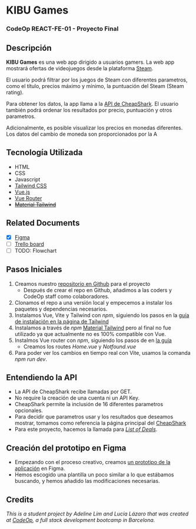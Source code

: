 # KIBU Games
### CodeOp REACT-FE-01 - Proyecto Final

## Descripción
**KIBU Games** es una web app dirigido a usuarios gamers. La web app mostrará ofertas de videojuegos desde la plataforma [Steam](https://store.steampowered.com/).

El usuario podrá filtrar por los juegos de Steam con diferentes parametros, como el título, precios máximo y mínimo, la puntuación del Steam (Steam rating).

Para obtener los datos, la app llama a la [API de CheapShark](https://apidocs.cheapshark.com/). El usuario también podrá ordenar los resultados por precio, puntuación y otros parametros.

Adicionalmente, es posible visualizar los precios en monedas diferentes. Los datos del cambio de moneda son proporcionados por la A

## Tecnología Utilizada
- HTML
- CSS
- Javascript
- [Tailwind CSS](https://tailwindcss.com)
- [Vue.js](https://vuejs.org/)
- [Vue Router](https://router.vuejs.org/)
- ~~[Material Tailwind](https://www.material-tailwind.com/)~~

## Related Documents
- [x] [Figma](https://bit.ly/3sg32E1) 
- [ ] [Trello board](https://bit.ly/3z4yit8)
- [ ] TODO: Flowchart

## Pasos Iniciales

1. Creamos nuestro [repositorio en Github](https://github.com/gatzcat/codeop-final-project) para el proyecto
    - Después de crear el repo en Github, añadimos a las coders y CodeOp staff como colaboradores.
2. Clonamos el repo a una versión local y empecemos a instalar los paquetes y dependencias necesarios.
3. Instalamos Vue, Vite y Tailwind con _npm_, siguiendo los pasos en la [guía de instalación en la página de Tailwind](https://tailwindcss.com/docs/guides/vite#vue)
4. Instalamos a través de _npm_ [Material Tailwind](https://www.material-tailwind.com/) pero al final no fue utilizado ya que actualmente no es 100% compatible con Vue.
5. Instalmos Vue router con _npm_, siguiendo los pasos de en [la guía](https://router.vuejs.org/installation.html)
    - Creamos los routes _Home.vue_ y _Notfound.vue_
6. Para poder ver los cambios en tiempo real con Vite, usamos la comanda _npm run dev_.

## Entendiendo la API

- La API de CheapShark recibe llamadas por GET.
- No require la creación de una cuenta ni un API Key.
- CheapShark permite la inclusión de 16 diferentes parametros opcionales.
- Para decidir que parametros usar y los resultados que deseamos mostrar, tomamos como referencia la página principal del [CheapShark](https://www.cheapshark.com/)
- Para este proyecto, hacemos la llamada para [_List of Deals_](https://apidocs.cheapshark.com/#c33f57dd-3bb3-3b1f-c454-08cab413a115).

## Creación del prototipo en Figma

- Empezando con el proceso creativo, creamos [un prototipo de la aplicación](https://bit.ly/3sg32E1) en Figma.
- Hemos escogido una plantilla un poco similar a lo que estábamos buscando, y hemos
añadido las modificaciones necesarias.

## Credits
_This is a student project by Adeline Lim and Lucía Lázaro that was created at [CodeOp](http://codeop.tech), a full stack development bootcamp in Barcelona._
